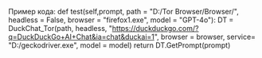 Пример кода:
    def test(self,prompt, path = "D:/Tor Browser/Browser/", headless = False, browser = "firefox1.exe", model = "GPT-4o"):
        DT = DuckChat_Tor(path, headless, "https://duckduckgo.com/?q=DuckDuckGo+AI+Chat&ia=chat&duckai=1", browser = browser, service= "D:/geckodriver.exe", model = model)
        return DT.GetPrompt(prompt)
